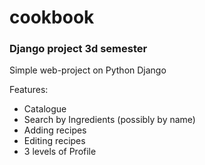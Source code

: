# cookbook
### Django project 3d semester

Simple web-project on Python Django

Features:

* Catalogue
* Search by Ingredients (possibly by name)
* Adding recipes
* Editing recipes
* 3 levels of Profile
